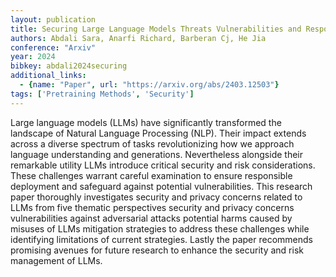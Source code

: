 ```yaml
---
layout: publication
title: Securing Large Language Models Threats Vulnerabilities and Responsible Practices
authors: Abdali Sara, Anarfi Richard, Barberan Cj, He Jia
conference: "Arxiv"
year: 2024
bibkey: abdali2024securing
additional_links:
  - {name: "Paper", url: "https://arxiv.org/abs/2403.12503"}
tags: ['Pretraining Methods', 'Security']
---
```

Large language models (LLMs) have significantly transformed the landscape of Natural Language Processing (NLP). Their impact extends across a diverse spectrum of tasks revolutionizing how we approach language understanding and generations. Nevertheless alongside their remarkable utility LLMs introduce critical security and risk considerations. These challenges warrant careful examination to ensure responsible deployment and safeguard against potential vulnerabilities. This research paper thoroughly investigates security and privacy concerns related to LLMs from five thematic perspectives security and privacy concerns vulnerabilities against adversarial attacks potential harms caused by misuses of LLMs mitigation strategies to address these challenges while identifying limitations of current strategies. Lastly the paper recommends promising avenues for future research to enhance the security and risk management of LLMs.
